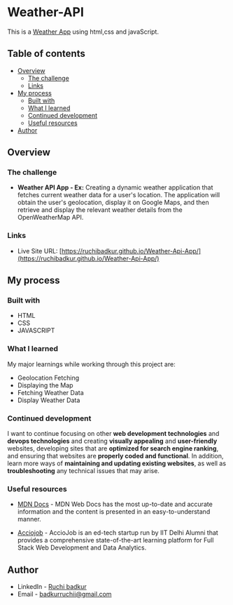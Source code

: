 # Weather-API

This is a [Weather App](https://ruchibadkur.github.io/Weather-Api-App/) using html,css and javaScript. 

## Table of contents

- [Overview](#overview)
  - [The challenge](#the-challenge)
  - [Links](#links)
- [My process](#my-process)
  - [Built with](#built-with)
  - [What I learned](#what-i-learned)
  - [Continued development](#continued-development)
  - [Useful resources](#useful-resources)
- [Author](#author)


## Overview

### The challenge

-  **Weather API App - Ex:** Creating a dynamic weather application that fetches current weather data for a user's location. The application will obtain the user's geolocation, display it on Google Maps, and then retrieve and display the relevant weather details from the OpenWeatherMap API.

### Links

- Live Site URL: [https://ruchibadkur.github.io/Weather-Api-App/](https://ruchibadkur.github.io/Weather-Api-App/)

## My process

### Built with

- HTML
- CSS 
- JAVASCRIPT 

### What I learned

My major learnings while working through this project are:

- Geolocation Fetching
- Displaying the Map
- Fetching Weather Data
- Display Weather Data

### Continued development

I want to continue focusing on other **web development technologies** and **devops technologies** and
creating **visually appealing** and **user-friendly** websites, developing sites that are **optimized for search engine ranking**, and ensuring that websites are **properly coded and functional**. In addition, learn  more ways of **maintaining and updating existing websites**, as well as **troubleshooting** any technical issues that may arise.


### Useful resources
- [MDN Docs](https://developer.mozilla.org/en-US/docs/Web/JavaScript) - MDN Web Docs has the most up-to-date and accurate information and the content is presented in an easy-to-understand manner.

- [Acciojob](https://acciojob.com/) - AccioJob is an ed-tech startup run by IIT Delhi Alumni that provides a comprehensive state-of-the-art learning platform for Full Stack Web Development and Data Analytics.

## Author

- LinkedIn - [Ruchi badkur](https://www.linkedin.com/in/ruchi-badkur-96a1b5215/)
- Email - badkurruchii@gmail.com
